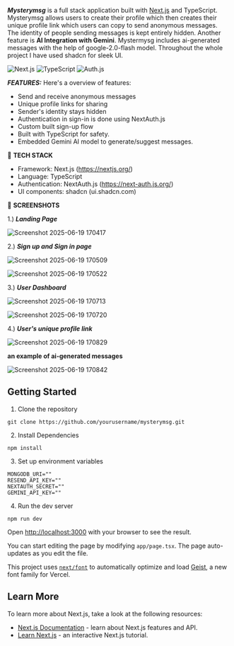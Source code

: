 
***Mysterymsg*** is a full stack application built with [Next.js](https://nextjs.org) and TypeScript. Mysterymsg allows users to create their profile which then creates their unique profile link which users can copy to send anonymous messages. The identity of people sending messages is kept entirely hidden. Another feature is **AI Integration with Gemini**. Mystermysg includes ai-generated messages with the help of google-2.0-flash model. Throughout the whole project I have used shadcn for sleek UI.



![Next.js](https://img.shields.io/badge/Next.js-000?logo=nextdotjs&logoColor=white)
![TypeScript](https://img.shields.io/badge/TypeScript-007ACC?logo=typescript&logoColor=white)
![Auth.js](https://img.shields.io/badge/Auth.js-2E3440?logo=vercel&logoColor=white)

***FEATURES:***
Here's a overview of features:
- Send and receive anonymous messages
- Unique profile links for sharing
- Sender's identity stays hidden
- Authentication in sign-in is done using NextAuth.js
- Custom built sign-up flow
- Built with TypeScript for safety.
- Embedded Gemini AI model to generate/suggest messages.


🚀 **TECH STACK**
- Framework: Next.js (https://nextjs.org/)
- Language: TypeScript
- Authentication: NextAuth.js (https://next-auth.js.org/)
- UI components: shadcn (ui.shadcn.com)



📸 **SCREENSHOTS**


1.) ***Landing Page***


![Screenshot 2025-06-19 170417](https://github.com/user-attachments/assets/b2841628-0af4-4035-b734-b42c138f7b4e)



2.) ***Sign up and Sign in page***


![Screenshot 2025-06-19 170509](https://github.com/user-attachments/assets/4312fb13-9365-451c-90f2-e6db8b65d943)


![Screenshot 2025-06-19 170522](https://github.com/user-attachments/assets/226bc7be-2be8-4ada-ae93-9333461b18aa)


3.) ***User Dashboard***



![Screenshot 2025-06-19 170713](https://github.com/user-attachments/assets/701ec655-0605-4680-9f81-0cbe02cf60bc)


![Screenshot 2025-06-19 170720](https://github.com/user-attachments/assets/70381f52-20bb-4400-9e37-d90b8a0599ef)




4.) ***User's unique profile link***


![Screenshot 2025-06-19 170829](https://github.com/user-attachments/assets/a6c4a346-ccdf-4b21-8e92-98340d4871ba)


**an example of ai-generated messages**


![Screenshot 2025-06-19 170842](https://github.com/user-attachments/assets/1cd0b1e7-6d64-4a02-9ea3-f0675002f2ee)



## Getting Started

1. Clone the repository
```
git clone https://github.com/yourusername/mysterymsg.git
```

2. Install Dependencies
```
npm install
```

3. Set up environment variables
```
MONGODB_URI=""
RESEND_API_KEY=""
NEXTAUTH_SECRET=""
GEMINI_API_KEY=""
```

4.  Run the dev server
```
npm run dev
```

Open [http://localhost:3000](http://localhost:3000) with your browser to see the result.

You can start editing the page by modifying `app/page.tsx`. The page auto-updates as you edit the file.

This project uses [`next/font`](https://nextjs.org/docs/app/building-your-application/optimizing/fonts) to automatically optimize and load [Geist](https://vercel.com/font), a new font family for Vercel.

## Learn More

To learn more about Next.js, take a look at the following resources:

- [Next.js Documentation](https://nextjs.org/docs) - learn about Next.js features and API.
- [Learn Next.js](https://nextjs.org/learn) - an interactive Next.js tutorial.

